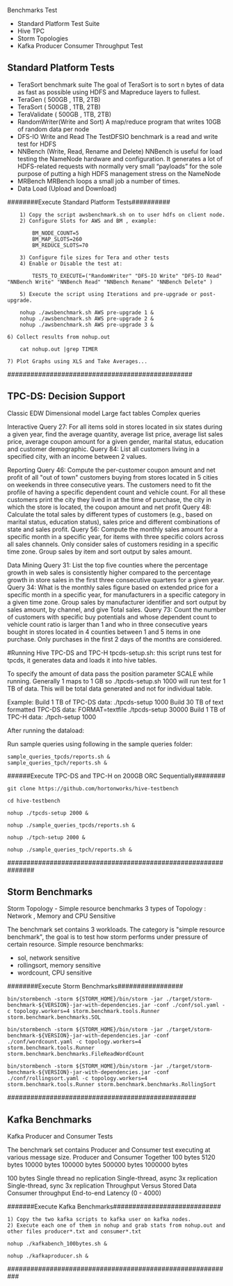 Benchmarks Test
 - Standard Platform Test Suite
 - Hive TPC
 - Storm Topologies
 - Kafka Producer Consumer Throughput Test

Standard Platform Tests
-------------------------------
 - TeraSort benchmark suite 
   The goal of TeraSort is to sort n bytes of data as fast as possible using HDFS and Mapreduce layers to fullest.
 - TeraGen ( 500GB , 1TB, 2TB) 
 - TeraSort ( 500GB , 1TB, 2TB)
 - TeraValidate ( 500GB , 1TB, 2TB)
 - RandomWriter(Write and Sort) 
    A map/reduce program that writes 10GB of random data per node
 - DFS-IO Write and Read
   The TestDFSIO benchmark is a read and write test for HDFS
 - NNBench (Write, Read, Rename and Delete)
   NNBench is useful for load testing the NameNode hardware and configuration. It generates a lot of HDFS-related requests with normally very small “payloads” for the sole purpose of putting a high HDFS management stress on the NameNode
 - MRBench 
    MRBench loops a small job a number of times.
 - Data Load (Upload and Download)

########Execute Standard Platform Tests##########
```
	1) Copy the script awsbenchmark.sh on to user hdfs on client node.
	2) Configure Slots for AWS and BM , example:

		BM_NODE_COUNT=5
		BM_MAP_SLOTS=260
		BM_REDUCE_SLOTS=70

	3) Configure file sizes for Tera and other tests
	4) Enable or Disable the test at:

		TESTS_TO_EXECUTE=("RandomWriter" "DFS-IO Write" "DFS-IO Read" "NNBench Write" "NNBench Read" "NNBench Rename" "NNBench Delete" )

	5) Execute the script using Iterations and pre-upgrade or post-upgrade.

	nohup ./awsbenchmark.sh AWS pre-upgrade 1 &
	nohup ./awsbenchmark.sh AWS pre-upgrade 2 &
	nohup ./awsbenchmark.sh AWS pre-upgrade 3 &

6) Collect results from nohup.out 

	cat nohup.out |grep TIMER

7) Plot Graphs using XLS and Take Averages...

```

################################################


TPC-DS: Decision Support
----------------------------------

Classic EDW Dimensional model
Large fact tables
Complex queries

Interactive
Query 27: For all items sold in stores located in six states during a given year, find the average quantity, average list price, average list sales price, average coupon amount for a given gender, marital status, education and customer demographic. 
Query 84: List all customers living in a specified city, with an income between 2 values.

Reporting
Query 46: Compute the per-customer coupon amount and net profit of all "out of town" customers buying from stores located in 5 cities on weekends in three consecutive years. The customers need to fit the profile of having a specific dependent count and vehicle count.  For all these customers print the city they lived in at the time of purchase, the city in which the store is located, the coupon amount and net profit
Query 48: Calculate the total sales by different types of customers (e.g., based on marital status, education status), sales price and different combinations of state and sales profit.
Query 56: Compute the monthly sales amount for a specific month in a specific year, for items with three specific colors across all sales channels.  Only consider sales of customers residing in a specific time zone.  Group sales by item and sort output by sales amount.

Data Mining
Query 31: List the top five counties where the percentage growth in web sales is consistently higher compared to the percentage growth in store sales in the first three consecutive quarters for a given year.
Query 34: What is the monthly sales figure based on extended price for a specific month in a specific year, for manufacturers in a specific category in a given time zone.  Group sales by manufacturer identifier and sort output by sales amount, by channel, and give Total sales.
Query 73: Count the number of customers with specific buy potentials and whose dependent count to vehicle count ratio is larger than 1 and who in three consecutive years bought in stores located in 4 counties between 1 and 5 items in one purchase.  Only purchases in the first 2 days of the months are considered. 


#Running Hive TPC-DS and TPC-H
tpcds-setup.sh: this script runs test for tpcds, it generates data and loads it into hive tables.

To specify the amount of data pass the position parameter SCALE while running. Generally 1 maps to 1 GB
so ./tpcds-setup.sh 1000 will run test for 1 TB of data. This will be total data generated and not for individual table.

Example:
Build 1 TB of TPC-DS data: ./tpcds-setup 1000
Build 30 TB of text formatted TPC-DS data: FORMAT=textfile ./tpcds-setup 30000
Build 1 TB of TPC-H data: ./tpch-setup 1000

After running the dataload:

Run sample queries using following in the sample queries folder:

	sample_queries_tpcds/reports.sh &
	sample_queries_tpch/reports.sh &

######Execute TPC-DS and TPC-H on 200GB ORC Sequentially########
```
git clone https://github.com/hortonworks/hive-testbench

cd hive-testbench

nohup ./tpcds-setup 2000 & 

nohup ./sample_queries_tpcds/reports.sh &

nohup ./tpch-setup 2000 &

nohup ./sample_queries_tpch/reports.sh &
```
###############################################################

Storm Benchmarks
----------------------------------------------

Storm Topology - Simple resource benchmarks
3 types of Topology : Network , Memory and CPU Sensitive

The benchmark set contains 3 workloads. The category is "simple resource benchmark", the goal is to test how storm performs under pressure of certain resource. 
Simple resource benchmarks:
- sol, network sensitive
- rollingsort, memory sensitive
- wordcount, CPU sensitive

########Execute Storm Benchmarks#################
```
bin/stormbench -storm ${STORM_HOME}/bin/storm -jar ./target/storm-benchmark-${VERSION}-jar-with-dependencies.jar -conf ./conf/sol.yaml -c topology.workers=4 storm.benchmark.tools.Runner storm.benchmark.benchmarks.SOL

bin/stormbench -storm ${STORM_HOME}/bin/storm -jar ./target/storm-benchmark-${VERSION}-jar-with-dependencies.jar -conf ./conf/wordcount.yaml -c topology.workers=4 storm.benchmark.tools.Runner storm.benchmark.benchmarks.FileReadWordCount
 
bin/stormbench -storm ${STORM_HOME}/bin/storm -jar ./target/storm-benchmark-${VERSION}-jar-with-dependencies.jar -conf ./conf/rollingsort.yaml -c topology.workers=4 storm.benchmark.tools.Runner storm.benchmark.benchmarks.RollingSort
```
################################################# 

Kafka Benchmarks
-------------------------------------------------
Kafka Producer and Consumer Tests

The benchmark set contains Producer and Consumer test executing at various message size.
Producer and Consumer Together
100 bytes
5120 bytes
10000 bytes
100000 bytes
500000 bytes
1000000 bytes

100 bytes
Single thread no replication
Single-thread, async 3x replication
Single-thread, sync 3x replication
Throughput Versus Stored Data
Consumer throughput
End-to-end Latency (0 - 4000)

#######Execute Kafka Benchmarks############################
```
1) Copy the two kafka scripts to kafka user on kafka nodes.
2) Execute each one of them in nohup and grab stats from nohup.out and other files producer*.txt and consumer*.txt

nohup ./kafkabench_100bytes.sh &

nohup ./kafkaproducer.sh &
```
###########################################################
